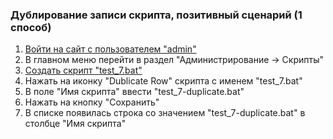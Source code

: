 ### Дублирование записи скрипта, позитивный сценарий (1 способ)

1. [Войти на сайт с пользователем "admin"](../../../../0.%20Шаги/1.%20Войти%20на%20сайт%20с%20пользователем%20username.md)
1. В главном меню перейти в раздел "Администрирование -> Скрипты"
1. [Создать скрипт "test_7.bat"](../../../../0.%20Шаги/2.%20Создать%20скрипт%20с%20именем%20test_name.md)
1. Нажать на иконку "Dublicate Row" скрипта с именем "test_7.bat"
1. В поле "Имя скрипта" ввести "test_7-duplicate.bat"
1. Нажать на кнопку "Сохранить"
1. В списке появилась строка со значением "test_7-duplicate.bat" в столбце "Имя скрипта"
